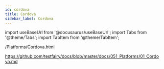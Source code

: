 ```yaml
---
id: cordova
title: Cordova
sidebar_label: Cordova
---
```


import useBaseUrl from '@docusaurus/useBaseUrl';
import Tabs from '@theme/Tabs';
import TabItem from '@theme/TabItem';

/Platforms/Cordova.html

https://github.com/testfairy/docs/blob/master/docs/051_Platforms/01_Cordova.md